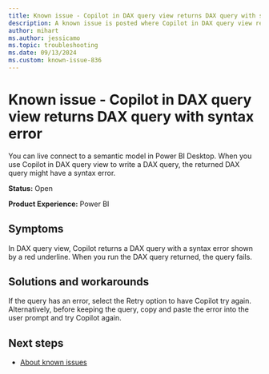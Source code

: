 ```yaml
---
title: Known issue - Copilot in DAX query view returns DAX query with syntax error
description: A known issue is posted where Copilot in DAX query view returns DAX query with syntax error.
author: mihart
ms.author: jessicamo
ms.topic: troubleshooting  
ms.date: 09/13/2024
ms.custom: known-issue-836
---
```


# Known issue - Copilot in DAX query view returns DAX query with syntax error

You can live connect to a semantic model in Power BI Desktop. When you use Copilot in DAX query view to write a DAX query, the returned DAX query might have a syntax error.

**Status:** Open

**Product Experience:** Power BI

## Symptoms

In DAX query view, Copilot returns a DAX query with a syntax error shown by a red underline. When you run the DAX query returned, the query fails.

## Solutions and workarounds

If the query has an error, select the Retry option to have Copilot try again. Alternatively, before keeping the query, copy and paste the error into the user prompt and try Copilot again.

## Next steps

- [About known issues](https://support.fabric.microsoft.com/known-issues)
